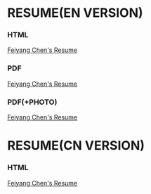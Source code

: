 # RESUME(EN VERSION)

### HTML
[Feiyang Chen's Resume](https://eurus-holmes.github.io/resume_EN/)

### PDF
[Feiyang Chen's Resume](https://github.com/Eurus-Holmes/resume_EN/blob/master/resume.pdf)

### PDF(+PHOTO)
[Feiyang Chen's Resume](https://github.com/Eurus-Holmes/resume_EN/blob/master/resume_photo.pdf)


# RESUME(CN VERSION)

### HTML
[Feiyang Chen's Resume](https://eurus-holmes.github.io/resume/)

